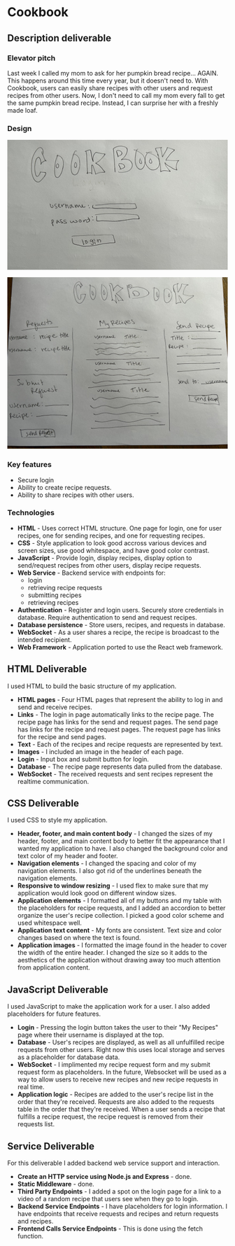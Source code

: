 # Cookbook
## Description deliverable
### Elevator pitch
Last week I called my mom to ask for her pumpkin bread recipe... AGAIN. This happens around this time every year, but it doesn't need to. With Cookbook, users can easily share recipes with other users and request recipes from other users. Now, I don't need to call my mom every fall to get the same pumpkin bread recipe. Instead, I can surprise her with a freshly made loaf.
### Design
![User login page for the Cookbook application.](Cookbook_login.jpg)



![User homepage for the Cookbook application.](Cookbook.jpg)


### Key features
- Secure login
- Ability to create recipe requests.
- Ability to share recipes with other users.
### Technologies
- **HTML** - Uses correct HTML structure. One page for login, one for user recipes, one for sending recipes, and one for requesting recipes.
- **CSS** - Style application to look good accross various devices and screen sizes, use good whitespace, and have good color contrast.
- **JavaScript** - Provide login, display recipes, display option to send/request recipes from other users, display recipe requests. 
- **Web Service** - Backend service with endpoints for:
   - login
   - retrieving recipe requests
   - submitting recipes
   - retrieving recipes
- **Authentication** - Register and login users. Securely store credentials in database. Require authentication to send and request recipes.
- **Database persistence** - Store users, recipes, and requests in database.
- **WebSocket** - As a user shares a recipe, the recipe is broadcast to the intended recipient.
- **Web Framework** - Application ported to use the React web framework.

## HTML Deliverable

I used HTML to build the basic structure of my application.

- **HTML pages** - Four HTML pages that represent the ability to log in and send and receive recipes.
- **Links** - The login in page automatically links to the recipe page. The recipe page has links for the send and request pages. The send page has links for the recipe and request pages. The request page has links for the recipe and send pages.
- **Text** - Each of the recipes and recipe requests are represented by text.
- **Images** - I included an image in the header of each page.
- **Login** - Input box and submit button for login.
- **Database** - The recipe page represents data pulled from the database.
- **WebSocket** - The received requests and sent recipes represent the realtime communication.

## CSS Deliverable

I used CSS to style my application.

- **Header, footer, and main content body** - I changed the sizes of my header, footer, and main content body to better fit the appearance that I wanted my application to have. I also changed the background color and text color of my header and footer.
- **Navigation elements** - I changed the spacing and color of my navigation elements. I also got rid of the underlines beneath the navigation elements.
- **Responsive to window resizing** - I used flex to make sure that my application would look good on different window sizes.
- **Application elements** - I formatted all of my buttons and my table with the placeholders for recipe requests, and I added an accordion to better organize the user's recipe collection. I picked a good color scheme and used whitespace well.
- **Application text content** - My fonts are consistent. Text size and color changes based on where the text is found.
- **Application images** - I formatted the image found in the header to cover the width of the entire header. I changed the size so it adds to the aesthetics of the application without drawing away too much attention from application content.

## JavaScript Deliverable

I used JavaScript to make the application work for a user. I also added placeholders for future features.

- **Login** - Pressing the login button takes the user to their "My Recipes" page where their username is displayed at the top.
- **Database** - User's recipes are displayed, as well as all unfulfilled recipe requests from other users. Right now this uses local storage and serves as a placeholder for database data.
- **WebSocket** - I implimented my recipe request form and my submit request form as placeholders. In the future, Websocket will be used as a way to allow users to receive new recipes and new recipe requests in real time.
- **Application logic** - Recipes are added to the user's recipe list in the order that they're received. Requests are also added to the requests table in the order that they're received. When a user sends a recipe that fulfills a recipe request, the recipe request is removed from their requests list.

## Service Deliverable

For this deliverable I added backend web service support and interaction.
- **Create an HTTP service using Node.js and Express** - done.
- **Static Middleware** - done.
- **Third Party Endpoints** - I added a spot on the login page for a link to a video of a random recipe that users see when they go to login.
- **Backend Service Endpoints** - I have placeholders for login information. I have endpoints that receive requests and recipes and return requests and recipes.
- **Frontend Calls Service Endpoints** - This is done using the fetch function.
